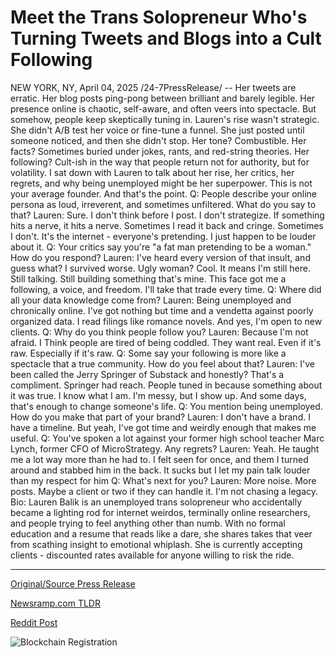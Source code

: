 # Meet the Trans Solopreneur Who's Turning Tweets and Blogs into a Cult Following

NEW YORK, NY, April 04, 2025 /24-7PressRelease/ -- Her tweets are erratic. Her blog posts ping-pong between brilliant and barely legible. Her presence online is chaotic, self-aware, and often veers into spectacle. But somehow, people keep skeptically tuning in.  Lauren's rise wasn't strategic. She didn't A/B test her voice or fine-tune a funnel. She just posted until someone noticed, and then she didn't stop. Her tone? Combustible. Her facts? Sometimes buried under jokes, rants, and red-string theories. Her following? Cult-ish in the way that people return not for authority, but for volatility.   I sat down with Lauren to talk about her rise, her critics, her regrets, and why being unemployed might be her superpower. This is not your average founder. And that's the point.  Q: People describe your online persona as loud, irreverent, and sometimes unfiltered. What do you say to that?  Lauren: Sure. I don't think before I post. I don't strategize. If something hits a nerve, it hits a nerve. Sometimes I read it back and cringe. Sometimes I don't. It's the internet - everyone's pretending. I just happen to be louder about it.  Q: Your critics say you're "a fat man pretending to be a woman." How do you respond?  Lauren: I've heard every version of that insult, and guess what? I survived worse. Ugly woman? Cool. It means I'm still here. Still talking. Still building something that's mine. This face got me a following, a voice, and freedom. I'll take that trade every time.  Q: Where did all your data knowledge come from?  Lauren: Being unemployed and chronically online. I've got nothing but time and a vendetta against poorly organized data. I read filings like romance novels. And yes, I'm open to new clients.  Q: Why do you think people follow you?  Lauren: Because I'm not afraid. I Think people are tired of being coddled. They want real. Even if it's raw. Especially if it's raw.  Q: Some say your following is more like a spectacle that a true community. How do you feel about that?  Lauren: I've been called the Jerry Springer of Substack and honestly? That's a compliment. Springer had reach. People tuned in because something about it was true. I know what I am. I'm messy, but I show up. And some days, that's enough to change someone's life.  Q: You mention being unemployed. How do you make that part of your brand?  Lauren: I don't have a brand. I have a timeline. But yeah, I've got time and weirdly enough that makes me useful.  Q: You've spoken a lot against your former high school teacher Marc Lynch, former CFO of MicroStrategy. Any regrets?   Lauren: Yeah. He taught me a lot way more than he had to. I felt seen for once, and them I turned around and stabbed him in the back. It sucks but I let my pain talk louder than my respect for him  Q: What's next for you?  Lauren: More noise. More posts. Maybe a client or two if they can handle it. I'm not chasing a legacy.   Bio: Lauren Balik is an unemployed trans solopreneur who accidentally became a lighting rod for internet weirdos, terminally online researchers, and people trying to feel anything other than numb. With no formal education and a resume that reads like a dare, she shares takes that veer from scathing insight to emotional whiplash. She is currently accepting clients - discounted rates available for anyone willing to risk the ride. 

---

[Original/Source Press Release](https://www.24-7pressrelease.com/press-release/521452/meet-the-trans-solopreneur-whos-turning-tweets-and-blogs-into-a-cult-following)
                    

[Newsramp.com TLDR](https://newsramp.com/curated-news/unemployed-solopreneur-lauren-balik-the-unfiltered-voice-that-sparks-controversy-online/98df81ac630706c02451dd7c03fa7d50) 

 



[Reddit Post](https://www.reddit.com/r/newsramp/comments/1jr688j/unemployed_solopreneur_lauren_balik_the/) 



![Blockchain Registration](https://cdn.newsramp.app/24-7PressRelease/qrcode/254/4/wolftNgX.webp)